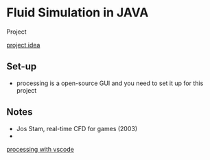 # Fluid Simulation in JAVA

Project

[project idea](https://www.youtube.com/watch?v=alhpH6ECFvQ&ab_channel=TheCodingTrain)


## Set-up
- processing is a open-source GUI and you need to set it up for this project




## Notes
- Jos Stam, real-time CFD for games (2003)
- 

[processing with vscode](https://www.youtube.com/watch?v=FlVFRzX6jtE&ab_channel=MAKinteract)
